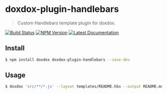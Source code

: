 # doxdox-plugin-handlebars

> Custom Handlebars template plugin for doxdox.

[![Build Status](https://travis-ci.org/neogeek/doxdox-plugin-handlebars.svg?branch=master)](https://travis-ci.org/neogeek/doxdox-plugin-handlebars)
[![NPM Version](http://img.shields.io/npm/v/doxdox-plugin-handlebars.svg?style=flat)](https://www.npmjs.org/package/doxdox-plugin-handlebars)
[![Latest Documentation](https://doxdox.org/images/badge-flat.svg)](https://doxdox.org/neogeek/doxdox-plugin-handlebars)

## Install

```bash
$ npm install doxdox doxdox-plugin-handlebars --save-dev
```

## Usage

```bash
$ doxdox 'src/**/*.js' --layout templates/README.hbs --output README.md
```

